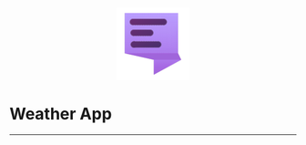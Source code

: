 <p align="center"><img src="https://raw.githubusercontent.com/piyushagade/Toyo/master/src/assets/images/toyo.png"></p>

# Weather App
---